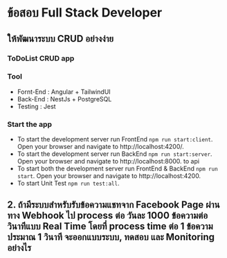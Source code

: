 # ข้อสอบ Full Stack Developer
## ให้พัฒนาระบบ CRUD อย่างง่าย
### ToDoList CRUD app
### Tool
- Fornt-End : Angular + TailwindUI
- Back-End : NestJs + PostgreSQL
- Testing : Jest

### Start the app
- To start the development server run FrontEnd `npm run start:client`. Open your browser and navigate to http://localhost:4200/. 
- To start the development server run BackEnd `npm run start:server`. Open your browser and navigate to http://localhost:8000. to api 
- To start both the development server run FrontEnd & BackEnd `npm run start`. Open your browser and navigate to http://localhost:4200.  
- To start Unit Test `npm run test:all`.

 
 ## 2.  ถ้ามีระบบสำหรับรับข้อความแชทจาก Facebook Page ผ่านทาง Webhook ไป process ต่อ วันละ 1000 ข้อความต่อวินาทีแบบ Real Time โดยที่ process time ต่อ 1 ข้อความประมาณ 1 วินาที จะออกแบบระบบ, ทดสอบ และ Monitoring อย่างไร



